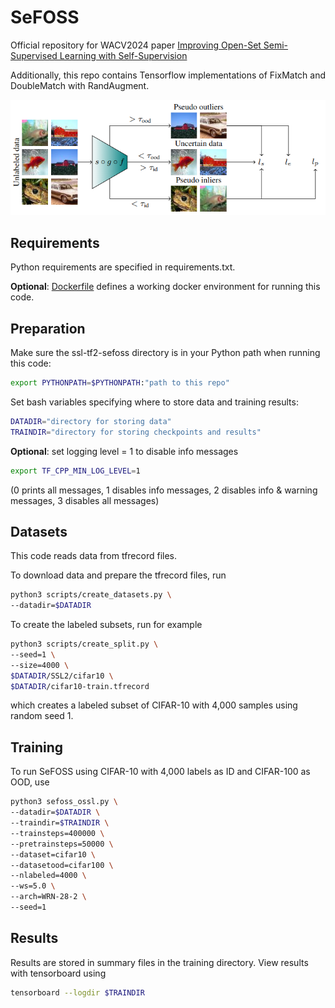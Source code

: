# SeFOSS

Official repository for WACV2024 paper [Improving Open-Set Semi-Supervised Learning with Self-Supervision](https://arxiv.org/abs/2301.10127)

Additionally, this repo contains Tensorflow implementations of FixMatch and DoubleMatch with RandAugment.

![SeFOSS graph](/media/SeFOSS-graph.png)

## Requirements

Python requirements are specified in requirements.txt.

**Optional**: [Dockerfile](Dockerfile) defines a working docker environment for running this code.

## Preparation

Make sure the ssl-tf2-sefoss directory is in your Python path when running this code:
```bash
export PYTHONPATH=$PYTHONPATH:"path to this repo"
```

Set bash variables specifying where to store data and training results:
```bash
DATADIR="directory for storing data"
TRAINDIR="directory for storing checkpoints and results"
```

**Optional**: set logging level = 1 to disable info messages
```bash
export TF_CPP_MIN_LOG_LEVEL=1
```
(0 prints all messages, 1 disables info messages, 2 disables info & warning messages, 3 disables all messages)


## Datasets

This code reads data from tfrecord files.

To download data and prepare the tfrecord files, run
```bash
python3 scripts/create_datasets.py \
--datadir=$DATADIR
```

To create the labeled subsets, run for example
```bash
python3 scripts/create_split.py \
--seed=1 \
--size=4000 \
$DATADIR/SSL2/cifar10 \
$DATADIR/cifar10-train.tfrecord
```
which creates a labeled subset of CIFAR-10 with 4,000 samples using random seed 1.

## Training

To run SeFOSS using CIFAR-10 with 4,000 labels as ID and CIFAR-100 as OOD, use
```bash
python3 sefoss_ossl.py \
--datadir=$DATADIR \
--traindir=$TRAINDIR \
--trainsteps=400000 \
--pretrainsteps=50000 \
--dataset=cifar10 \
--datasetood=cifar100 \
--nlabeled=4000 \
--ws=5.0 \
--arch=WRN-28-2 \
--seed=1
```
## Results

Results are stored in summary files in the training directory. View results with tensorboard using
```bash
tensorboard --logdir $TRAINDIR
```
